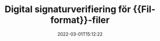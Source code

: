 ---
############################# Static ############################
layout: "auto-gen-signature"
date: 2022-03-01T15:12:22
draft: false
operation: Verify
signaturetype: Digital
fileformat: Odt
productName: Java
lang: sv
productCode: java
otherformats: pdf doc docx docm dot dotx odt ott xls xlsx xlsm xlsb ods ots xltx xltm pptx pptm
breadcrumb: Put Digital signature on Odt for Java

############################# Head ############################
head_title: "Verifiering av Digital-signaturer för Odt-filer via Java"
head_description: "Använd bara några rader med Java-kod för att verifiera Odt-dokument och deras Digital-signaturer."

############################# Header ############################
title: "Digital signaturverifiering för {{Filformat}}-filer"
description: "API för Java ger möjlighet att verifiera Digital-signaturer i Odt-dokument. Verifiering av e-signaturer i dina {{Filformat}}-dokument kan utföras snabbt och enkelt."
bg_image: "https://cms.admin.containerize.com/templates/aspose/App_Themes/V3/images/bg/header1.png"
bg_overlay: false
button:
    enable: true

############################# SubMenu ############################
submenu:
    enable: true

    left:
        img_alt: "GroupDocs.Signature for Java"
        image: "https://cms.admin.containerize.com/templates/groupdocs/images/product-logos/90x90-noborder/groupdocs-signature-java.png"
        product: "GroupDocs.Signature"
        platform: "Java"



############################# About ############################
about:
    enable: true
    title: "Upptäck nya API-funktioner för GroupDocs.Signature for Java"
    content: |
        [GroupDocs.Signature for Java](https://products.groupdocs.com/signature/java/) API ger ett brett utbud av sätt att bearbeta många dokumentformat genom att använda elektroniska signaturer. Många typer av digitala signaturer som texter, bilder, digitala certifikat, streckkoder, QR-koder, stämplar eller metadata stöds. Kunder kan lägga till, ta bort, redigera, validera eller söka i digitala signaturer i PDF-filer, MS Word-dokument, MS Excel-arbetsböcker, MS PowerPoint-presentationer, Adobe Photoshop-filer och olika bildformat. Otroligt många ytterligare funktioner och inställningar är tillgängliga.
    

############################# Steps ############################
steps:
    enable: true
    title_left: "Så här validerar du Digital-signaturer i ditt Odt-dokument"
    content_left: |
        [GroupDocs.Signature for Java](https://products.groupdocs.com/signature/java/) innehåller användbara funktioner som verifiering av Digital-signaturer placerade i Odt-dokument. Använd denna möjlighet utan att implementera extra kod.
        
        * Först, instansiera signaturklass som tillhandahåller en konstruktorparametersökväg till ett dokument som ska verifieras.
        * För det andra, skapa ett nytt VerifyOptions-objekt och ställ in alla nödvändiga egenskaper.
        * Slutligen, anropa Signatures objekt Verify-metod som passerar VerifyOptions-instansen.
        * Bearbeta sedan verifieringsresultaten.

    title_right: "Systemkrav"
    content_right: |
        GroupDocs.Signature for Java stöds på alla större plattformar och operativsystem. Innan du kör koden nedan, se till att du har följande förutsättningar installerade på ditt system.

        * Operativsystem: Microsoft Windows, Linux, MacOS
        * Utvecklingsmiljöer: NetBeans, Intellij IDEA, Eclipse, etc.
        * Java runtime: J2SE 6.0 and above
        * Ladda ner den senaste versionen av GroupDocs.Signature for Java från [Maven](https://repository.groupdocs.com/webapp/#/artifacts/browse/tree/General/repo/com/groupdocs/groupdocs-signature)
         
    code: |
        ```java    
                
        // Set up input Odt file
        String filePath = "input.odt";

        // Instantiate Signature for input file
        Signature signature = new Signature(filePath);

        //Provide verification options
        DigitalVerifyOptions options = new DigitalVerifyOptions();

        // Digital signature comment
        options.setComments("Approved");

        // specify period of signatures
        options.setSignDateTimeFrom(new Date(2020, 12, 12));
        options.setSignDateTimeTo(new Date(2022, 12, 12));
                            
        // Verify document signatures
        VerificationResult result = signature.verify(options);

        //process result
        if (result.isValid())
        {
            //..
        }
        ```

############################# Demos ############################
demos:
    enable: true
    title: "Signering med Digital signaturer Live Demo"
    content: |
       Lägg till olika elektroniska signaturer i filen Odt just nu genom att besöka webbplatsen [GroupDocs.Signature App](https://products.groupdocs.app/signature/family).          

############################# More Formats ############################
more_formats:
    enable: true
    title: "Verifiera andra Digital-signaturer med Java"
    content: |
        "Verifiering av elektroniska signaturer placerade i olika dokument. Kontrollera kvaliteten på signaturerna i de populära filformaten som visas nedan."
    format: 
       
       
back_to_top:
    enable: true
---